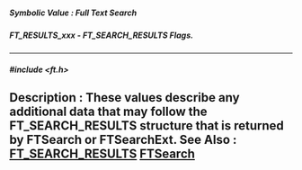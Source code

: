 ##### Symbolic Value : Full Text Search
##### FT_RESULTS_xxx - FT_SEARCH_RESULTS Flags.
---
##### #include <ft.h>
**Description :**
These values describe any additional data that may follow the FT_SEARCH_RESULTS 
structure that is returned by FTSearch or FTSearchExt.
**See Also :**
[FT_SEARCH_RESULTS](D:/md_files/FT_SEARCH_RESULTS.md)
[FTSearch](D:/md_files/FTSearch.md)
---
